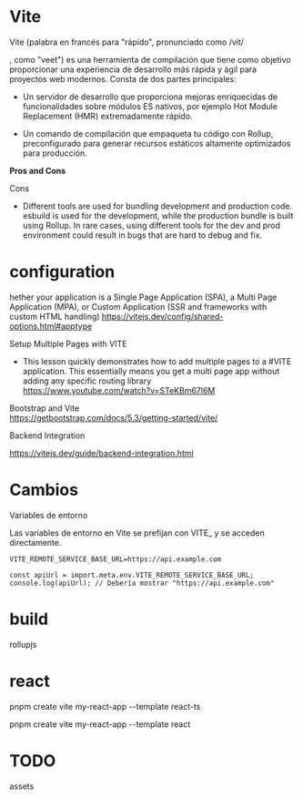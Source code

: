 # Vite 

Vite (palabra en francés para "rápido", pronunciado como /vit/

, como "veet") es una herramienta de compilación que tiene como objetivo proporcionar una experiencia de desarrollo más rápida y ágil para proyectos web modernos. Consta de dos partes principales:

- Un servidor de desarrollo que proporciona mejoras enriquecidas de funcionalidades sobre módulos ES nativos, por ejemplo Hot Module Replacement (HMR) extremadamente rápido.

- Un comando de compilación que empaqueta tu código con Rollup, preconfigurado para generar recursos estáticos altamente optimizados para producción.

**Pros and Cons**

Cons
- Different tools are used for bundling development and production code. esbuild is used for the development, while the production bundle is built using Rollup. In rare cases, using different tools for the dev and prod environment could result in bugs that are hard to debug and fix. 
	
# configuration

hether your application is a Single Page Application (SPA), a Multi Page Application (MPA), or Custom Application (SSR and frameworks with custom HTML handling)
https://vitejs.dev/config/shared-options.html#apptype
	
Setup Multiple Pages with VITE
- This lesson quickly demonstrates how to add multiple pages to a #VITE application.  This essentially means you get a multi page app without adding any specific routing library	
https://www.youtube.com/watch?v=STeKBm67l6M	
	
Bootstrap and Vite	
https://getbootstrap.com/docs/5.3/getting-started/vite/
	
Backend Integration

https://vitejs.dev/guide/backend-integration.html


# Cambios

Variables de entorno

Las variables de entorno en Vite se prefijan con VITE_ y se acceden directamente.

```
VITE_REMOTE_SERVICE_BASE_URL=https://api.example.com

```

```
const apiUrl = import.meta.env.VITE_REMOTE_SERVICE_BASE_URL;
console.log(apiUrl); // Debería mostrar "https://api.example.com"
```
	
# build


rollupjs	
	
# react

pnpm create vite my-react-app --template react-ts

pnpm create vite my-react-app --template react


# TODO

assets
